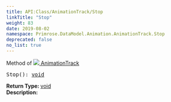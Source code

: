 ```yaml
---
title: API:Class/AnimationTrack/Stop
linkTitle: "Stop"
weight: 83
date: 2019-08-02
namespace: Primrose.DataModel.Animation.AnimationTrack.Stop
deprecated: false
no_list: true
---
```

Method of <a href="/docs/api-reference/Class/AnimationTrack"><img src="/icons/silk/film.png"/>&nbsp;AnimationTrack</a>
<pre class="method-declaration">
Stop(): <a class="type" href="/docs/api-reference/System/void">void</a></pre>
<b>Return Type: </b>
<a class="type" href="/docs/api-reference/System/void">void</a>
<br/>
<b>Description: </b>